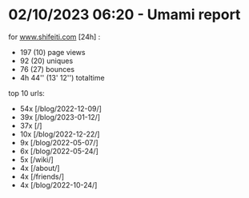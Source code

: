# 02/10/2023 06:20 - Umami report
for www.shifeiti.com [24h] :

 - 197 (10) page views
 - 92 (20) uniques
 - 76 (27) bounces
 - 4h 44'' (13' 12'') totaltime


top 10 urls:
 - 54x [/blog/2022-12-09/]
 - 39x [/blog/2023-01-12/]
 - 37x [/]
 - 10x [/blog/2022-12-22/]
 - 9x [/blog/2022-05-07/]
 - 6x [/blog/2022-05-24/]
 - 5x [/wiki/]
 - 4x [/about/]
 - 4x [/friends/]
 - 4x [/blog/2022-10-24/]


